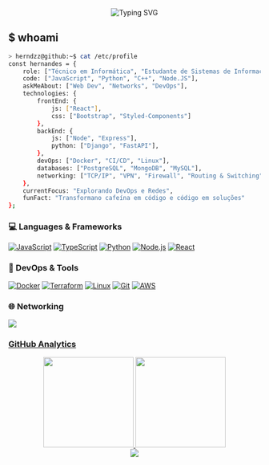 <div align="center">
<img src="https://readme-typing-svg.herokuapp.com?font=Fira+Code&weight=600&size=22&pause=1000&color=00FF00&center=true&vCenter=true&random=false&width=435&lines=%3E+Hernandes+has+entered+the+chat;%3E+Full-Stack+Developer;%3E+DevOps+Enthusiast;%3E+Network+Lover" alt="Typing SVG" />
</div>

## $ whoami
```bash
> herndzz@github:~$ cat /etc/profile
const hernandes = {
    role: ["Técnico em Informática", "Estudante de Sistemas de Informação"],
    code: ["JavaScript", "Python", "C++", "Node.JS"],
    askMeAbout: ["Web Dev", "Networks", "DevOps"],
    technologies: {
        frontEnd: {
            js: ["React"],
            css: ["Bootstrap", "Styled-Components"]
        },
        backEnd: {
            js: ["Node", "Express"],
            python: ["Django", "FastAPI"],
        },
        devOps: ["Docker", "CI/CD", "Linux"],
        databases: ["PostgreSQL", "MongoDB", "MySQL"],
        networking: ["TCP/IP", "VPN", "Firewall", "Routing & Switching"]
    },
    currentFocus: "Explorando DevOps e Redes",
    funFact: "Transformano cafeína em código e código em soluções"
};
```
<div align="left">

### 💻 Languages & Frameworks
<a href="#"><img src="https://img.shields.io/badge/JavaScript-F7DF1E?style=for-the-badge&logo=javascript&logoColor=black" alt="JavaScript"/></a>
<a href="#"><img src="https://img.shields.io/badge/TypeScript-3178C6?style=for-the-badge&logo=typescript&logoColor=white" alt="TypeScript"/></a>
<a href="#"><img src="https://img.shields.io/badge/Python-3776AB?style=for-the-badge&logo=python&logoColor=white" alt="Python"/></a>
<a href="#"><img src="https://img.shields.io/badge/Node.js-339933?style=for-the-badge&logo=node.js&logoColor=white" alt="Node.js"/></a>
<a href="#"><img src="https://img.shields.io/badge/React-61DAFB?style=for-the-badge&logo=react&logoColor=black" alt="React"/></a>

### 🔧 DevOps & Tools
<a href="#"><img src="https://img.shields.io/badge/Docker-2496ED?style=for-the-badge&logo=docker&logoColor=white" alt="Docker"/></a>
<a href="#"><img src="https://img.shields.io/badge/Terraform-7B42BC?style=for-the-badge&logo=terraform&logoColor=white" alt="Terraform"/></a>
<a href="#"><img src="https://img.shields.io/badge/Linux-FCC624?style=for-the-badge&logo=linux&logoColor=black" alt="Linux"/></a>
<a href="#"><img src="https://img.shields.io/badge/Git-F05032?style=for-the-badge&logo=git&logoColor=white" alt="Git"/></a>
<a href="#"><img src="https://img.shields.io/badge/AWS-232F3E?style=for-the-badge&logo=amazon-aws&logoColor=white" alt="AWS"/></a>

### 🌐 Networking
<a href="#"><img src="https://img.shields.io/badge/Cisco-1BA0D7?style=for-the-badge&logo=cisco&logoColor=white" a>

### GitHub Analytics
<div align="center">
  <img height="180em" src="https://github-readme-stats.vercel.app/api?username=herndzz&show_icons=true&theme=matrix&include_all_commits=true&count_private=true"/>
  <img height="180em" src="https://github-readme-stats.vercel.app/api/top-langs/?username=herndzz&layout=compact&langs_count=8&theme=matrix"/>
</div>
<div align="center">
  <img src="https://github-readme-streak-stats.herokuapp.com/?user=herndzz&theme=matrix&hide_border=false" />
</div>
